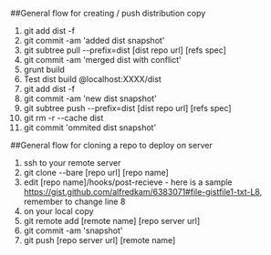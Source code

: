 
##General flow for creating / push distribution copy
1. git add dist -f
2. git commit -am 'added dist snapshot'
3. git subtree pull --prefix=dist [dist repo url] [refs spec]
4. git commit -am 'merged dist with conflict'
5. grunt build
6. Test dist build @localhost:XXXX/dist
7. git add dist -f
8. git commit -am 'new dist snapshot'
9. git subtree push --prefix=dist [dist repo url] [refs spec]
10. git rm -r --cache dist
11. git commit 'ommited dist snapshot'

##General flow for cloning a repo to deploy on server
1. ssh to your remote server
2. git clone --bare [repo url] [repo name]
3. edit [repo name]/hooks/post-recieve - here is a sample https://gist.github.com/alfredkam/6383071#file-gistfile1-txt-L8, remember to change line 8
4. on your local copy
5. git remote add [remote name] [repo server url]
6. git commit -am 'snapshot'
7. git push [repo server url] [remote name]